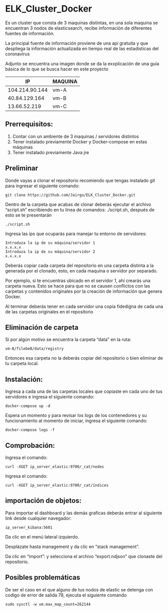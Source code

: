 # ELK_Cluster_Docker
Es un cluster que consta de 3 maquinas distintas, en una sola maquina se encuentran 3 nodos de elasticsearch, recibe informaciòn de diferentes fuentes de información.

La principal fuente de información proviene de una api gratuita y que despliega la información actualizada en tiempo real de las estadisticas del coronavirus

Adjunto se encuentra una imagen donde se da la exxplicación de una guía básica de lo que se busca hacer en este proyecto


| IP | MAQUINA |
| ------------- | ------------- |
| 104.214.90.144  | vm-A   |
| 40.84.129.164  | vm-B  |
| 13.66.52.219  | vm-C  |

## Prerrequisitos:

1. Contar con un ambiente de 3 maquinas / servidores distintos
2. Tener instalado previamente Docker y Docker-compose en estas máquinas
3. Tener instalado previamente Java jre

## Preliminar
Donde vayas a clonar el repositorio recomiendo que tengas instalado git para ingresar el siguiente comando:
```
git clone https://github.com/Jairgo/ELK_Cluster_Docker.git
```
Dentro de la carpeta que acabas de clonar deberás ejecutar el archivo “script.sh” escribiendo en tu línea de comandos: ./script.sh, después de esto se te presentarán
```
./script.sh
```

Ingresa las ips que ocuparás para manejar tu entorno de servidores:
```
Introduza la ip de su máquina/servidor 1
x.x.x.x
Introduza la ip de su máquina/servidor 2
x.x.x.x
```
Deberás copiar cada carpeta del repositorio en una carpeta distinta a la generada por el clonado, esto, en cada maquina o servidor por separado.

Por ejemplo, si te encuentras ubicado en el servidor 1, ahí crearás una carpeta nueva.
Esto se hace para que no se causen conflictos con las carpetas y contenidos originales por la creación de información que genera Docker.

Al terminar deberás tener en cada servidor una copia fidedigna de cada una de las carpetas originales en el repositorio

## Eliminación de carpeta

Si por algún motivo se encuentra la carpeta “data” en la ruta:
```
vm-B/filebeB/data/registry
```
Entonces esa carpeta no la deberás copiar del repositorio o bien eliminar de tu carpeta local.

## Instalación:

Ingresa a cada una de las carpetas locales que copiaste en cada uno de tus servidores e ingresa el siguiente comando:
```
docker-compose up -d
```
Espera un momento y para revisar los logs de los contenedores y su funcionamiento al momento de iniciar, ingresa el siguiente comando:
```
docker-compose logs -f
```
## Comprobación:

Ingresa el comando:
```
curl -XGET ip_server_elastic:9700/_cat/nodes
```
Ingresa el comando: 
```
curl -XGET ip_server_elastic:9700/_cat/índices
```

## importación de objetos:
Para importar el dashboard y las demás graficas deberás entrar al siguiente link desde cualquier navegador:
```
ip_server_kibana:5601
```
Da clic en el menú lateral izquierdo.

Desplázate hasta management y da clic en “stack management”.

Da clic en “import”: y selecciona el archivo “export.ndjson” que clonaste del repositorio.


## Posibles problemáticas
De ser el caso en el que alguno de tus nodos de elastic se detenga con codigo de error de salida 78, ejecuta el siguiente comando
```
sudo sysctl -w vm.max_map_count=262144
```
